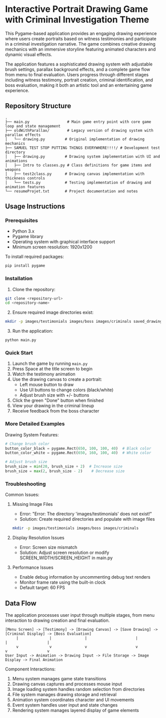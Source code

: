 # Interactive Portrait Drawing Game with Criminal Investigation Theme

This Pygame-based application provides an engaging drawing experience where users create portraits based on witness testimonies and participate in a criminal investigation narrative. The game combines creative drawing mechanics with an immersive storyline featuring animated characters and dynamic visual effects.

The application features a sophisticated drawing system with adjustable brush settings, parallax background effects, and a complete game flow from menu to final evaluation. Users progress through different stages including witness testimony, portrait creation, criminal identification, and boss evaluation, making it both an artistic tool and an entertaining game experience.

## Repository Structure
```
.
├── main.py                 # Main game entry point with core game loop and state management
├── oldWithParallax/        # Legacy version of drawing system with parallax effects
│   └── drawing.py         # Original implementation of drawing mechanics
├── SAMUEL TEST STOP PUTTING THINGS EVERYWHERE!!!!/ # Development test directory
│   ├── drawing.py         # Drawing system implementation with UI and animations
│   ├── Intro to classes.py # Class definitions for game items and weapons
│   ├── test2class.py      # Drawing canvas implementation with thickness controls
│   └── tests.py           # Testing implementation of drawing and animation features
└── resumeProjet.txt       # Project documentation and notes
```

## Usage Instructions
### Prerequisites
- Python 3.x
- Pygame library
- Operating system with graphical interface support
- Minimum screen resolution: 1920x1200

To install required packages:
```bash
pip install pygame
```

### Installation
1. Clone the repository:
```bash
git clone <repository-url>
cd <repository-name>
```

2. Ensure required image directories exist:
```bash
mkdir -p images/testimonials images/boss images/criminals saved_drawings
```

3. Run the application:
```bash
python main.py
```

### Quick Start
1. Launch the game by running `main.py`
2. Press Space at the title screen to begin
3. Watch the testimony animation
4. Use the drawing canvas to create a portrait:
   - Left mouse button to draw
   - Use UI buttons to change colors (black/white)
   - Adjust brush size with +/- buttons
5. Click the green "Done" button when finished
6. View your drawing in the criminal lineup
7. Receive feedback from the boss character

### More Detailed Examples
Drawing System Features:
```python
# Change brush color
button_color_black = pygame.Rect(650, 100, 100, 40)  # Black color
button_color_white = pygame.Rect(650, 160, 100, 40)  # White color

# Adjust brush size
brush_size = min(20, brush_size + 2)  # Increase size
brush_size = max(2, brush_size - 2)    # Decrease size
```

### Troubleshooting
Common Issues:
1. Missing Image Files
   - Error: "Error: The directory 'images/testimonials' does not exist!"
   - Solution: Create required directories and populate with image files
   ```bash
   mkdir -p images/testimonials images/boss images/criminals
   ```

2. Display Resolution Issues
   - Error: Screen size mismatch
   - Solution: Adjust screen resolution or modify SCREEN_WIDTH/SCREEN_HEIGHT in main.py

3. Performance Issues
   - Enable debug information by uncommenting debug text renders
   - Monitor frame rate using the built-in clock
   - Default target: 60 FPS

## Data Flow
The application processes user input through multiple stages, from menu interaction to drawing creation and final evaluation.

```ascii
[Menu Screen] -> [Testimony] -> [Drawing Canvas] -> [Save Drawing] -> [Criminal Display] -> [Boss Evaluation]
     |              |               |                      |                |                  |
     v              v               v                      v                v                  v
User Input -> Animation -> Drawing Input -> File Storage -> Image Display -> Final Animation
```

Component Interactions:
1. Menu system manages game state transitions
2. Drawing canvas captures and processes mouse input
3. Image loading system handles random selection from directories
4. File system manages drawing storage and retrieval
5. Animation system coordinates character and UI movements
6. Event system handles user input and state changes
7. Rendering system manages layered display of game elements